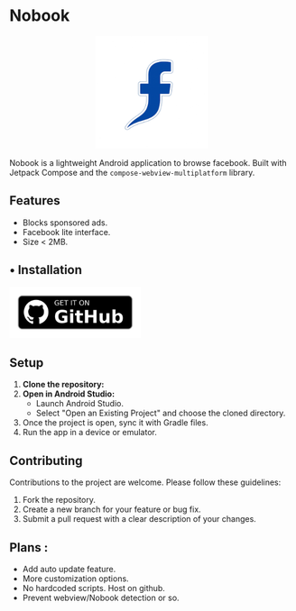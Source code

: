 # Nobook
<p align="center">
  <img src='images/nobook_github_cover.png' height='200' alt="pa_icon">
</p>

Nobook is a lightweight Android application to browse facebook. Built with Jetpack Compose and the `compose-webview-multiplatform` library.

## Features

*  Blocks sponsored ads.
*  Facebook lite interface.
*  Size < 2MB.

## • Installation

[<img src='images/get-it-on-github.png' alt='Get it on GitHub' height = "90">](https://github.com/ycngmn/Nobook/releases/latest)

## Setup

1.  **Clone the repository:**
2.  **Open in Android Studio:**
    *   Launch Android Studio.
    *   Select "Open an Existing Project" and choose the cloned directory.
3. Once the project is open, sync it with Gradle files.
4. Run the app in a device or emulator.


## Contributing

Contributions to the project are welcome. Please follow these guidelines:

1.  Fork the repository.
2.  Create a new branch for your feature or bug fix.
3.  Submit a pull request with a clear description of your changes.

## Plans :
- Add auto update feature.
- More customization options.
- No hardcoded scripts. Host on github.
- Prevent webview/Nobook detection or so.